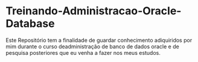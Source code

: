 # Treinando-Administracao-Oracle-Database

Este Repositório tem a finalidade de guardar conhecimento adiquiridos por mim durante o curso deadministração
de banco de dados oracle e de pesquisa posteriores que eu venha a fazer nos meus estudos.
